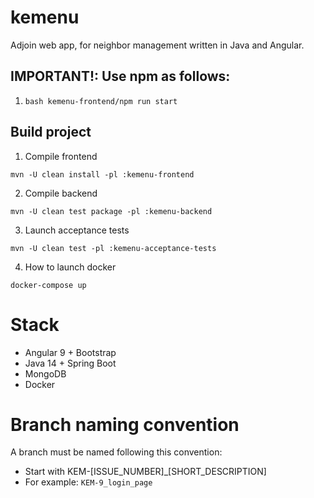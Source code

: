 # kemenu

Adjoin web app, for neighbor management written in Java and Angular.

## IMPORTANT!: Use npm as follows:

1. `bash kemenu-frontend/npm run start`

## Build project

1. Compile frontend

`mvn -U clean install -pl :kemenu-frontend`

2. Compile backend

`mvn -U clean test package -pl :kemenu-backend`

3. Launch acceptance tests

`mvn -U clean test -pl :kemenu-acceptance-tests`

4. How to launch docker

`docker-compose up`

# Stack

* Angular 9 + Bootstrap
* Java 14 + Spring Boot
* MongoDB
* Docker

# Branch naming convention

A branch must be named following this convention:

* Start with KEM-[ISSUE_NUMBER]_[SHORT_DESCRIPTION]
* For example: `KEM-9_login_page`

